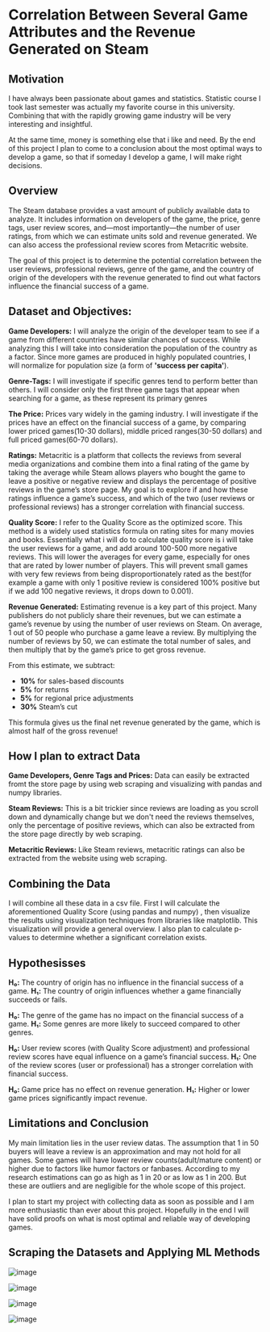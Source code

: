 # Correlation Between Several Game Attributes and the Revenue Generated on Steam

## Motivation

I have always been passionate about games and statistics. Statistic course I took last semester was actually my favorite course in this university. Combining that with the rapidly growing game industry will be very interesting and insightful.

At the same time, money is something else that i like and need. By the end of this project I plan to come to a conclusion about the most optimal ways to develop a game, so that if someday I develop a game, I will make right decisions.

## Overview

The Steam database provides a vast amount of publicly available data to analyze. It includes information on developers of the game, the price, genre tags, user review scores, and—most importantly—the number of user ratings, from which we can estimate units sold and revenue generated. We can also access the professional review scores from Metacritic website.

The goal of this project is to determine the potential correlation between the user reviews, professional reviews, genre of the game, and the country of origin of the developers with the revenue generated to find out what factors influence the financial success of a game.

## Dataset and Objectives:

**Game Developers:** I will analyze the origin of the developer team to see if a game from different countries have similar chances of success. While analyzing this I will take into consideration the population of the country as a factor. Since more games are produced in highly populated countries, I will normalize for population size (a form of **'success per capita'**).

**Genre-Tags:** I will investigate if specific genres tend to perform better than others. I will consider only the first three game tags that appear when searching for a game, as these represent its primary genres

**The Price:** Prices vary widely in the gaming industry. I will investigate if the prices have an effect on the financial success of a game, by comparing lower priced games(10-30 dollars), middle priced ranges(30-50 dollars) and full priced games(60-70 dollars).


**Ratings:** Metacritic is a platform that collects the reviews from several media organizations and combine them into a final rating of the game by taking the average while Steam allows players who bought the game to leave a positive or negative review and displays the percentage of positive reviews in the game’s store page. My goal is to explore if and how these ratings influence a game’s success, and which of the two (user reviews or professional reviews) has a stronger correlation with financial success.

**Quality Score:** I refer to the Quality Score as the optimized score. This method is a widely used statistics formula on rating sites for many movies and books. Essentially what i will do to calculate quality score is i will take the user reviews for a game, and add around 100-500 more negative reviews. This will lower the averages for every game, especially for ones that are rated by lower number of players. This will prevent small games with very few reviews from being disproportionately rated as the best(for example a game with only 1 positive review is considered 100% positive but if we add 100 negative reviews, it drops down to 0.001).

**Revenue Generated:** Estimating revenue is a key part of this project. Many publishers do not publicly share their revenues, but we can estimate a game’s revenue by using the number of user reviews on Steam. On average, 1 out of 50 people who purchase a game leave a review. By multiplying the number of reviews by 50, we can estimate the total number of sales, and then multiply that by the game’s price to get gross revenue.

From this estimate, we subtract:

- **10%** for sales-based discounts
- **5%** for returns
- **5%** for regional price adjustments
- **30%** Steam’s cut

This formula gives us the final net revenue generated by the game, which is almost half of the gross revenue! 


## How I plan to extract Data

**Game Developers, Genre Tags and Prices:** Data can easily be extracted fromt the store page by using web scraping and visualizing with pandas and numpy libraries.

**Steam Reviews:** This is a bit trickier since reviews are loading as you scroll down and dynamically change but we don't need the reviews themselves, only the percentage of positive reviews, which can also be extracted from the store page directly by web scraping.

**Metacritic Reviews:** Like Steam reviews, metacritic ratings can also be extracted from the website using web scraping.

## Combining the Data

I will combine all these data in a csv file. First I will calculate the aforementioned Quality Score (using pandas and numpy) , then visualize the results using visualization techniques from libraries like matplotlib. This visualization will provide a general overview. I also plan to calculate p-values to determine whether a significant correlation exists.

## Hypothesisses

**H₀:** The country of origin has no influence in the financial success of a game.
**H₁:** The country of origin influences whether a game financially succeeds or fails.

**H₀:** The genre of the game has no impact on the financial success of a game.
**H₁:** Some genres are more likely to succeed compared to other genres.

**H₀:** User review scores (with Quality Score adjustment) and professional review scores have equal influence on a game’s financial success.
**H₁:** One of the review scores (user or professional) has a stronger correlation with financial success.

**H₀:** Game price has no effect on revenue generation.
**H₁:** Higher or lower game prices significantly impact revenue.


## Limitations and Conclusion

My main limitation lies in the user review datas. The assumption that 1 in 50 buyers will leave a review is an approximation and may not hold for all games. Some games will have lower review counts(adult/mature content) or higher due to factors like humor factors or fanbases. According to my research estimations can go as high as 1 in 20 or as low as 1 in 200. But these are outliers and are negligible for the whole scope of this project.

I plan to start my project with collecting data as soon as possible and I am more enthusiastic than ever about this project. Hopefully in the end I will have solid proofs on what is most optimal and reliable way of developing games.

## Scraping the Datasets and Applying ML Methods

![image](https://github.com/user-attachments/assets/b5ed9bcc-dbe3-4cbd-a45e-5d84d33a738f)

![image](https://github.com/user-attachments/assets/5ed3b19e-213c-4165-809f-0b747ccd617b)

![image](https://github.com/user-attachments/assets/78801933-3e2c-4afb-aa20-a8f05e4138df)

![image](https://github.com/user-attachments/assets/96d32fc5-c932-438b-be4b-01a10633d812)





